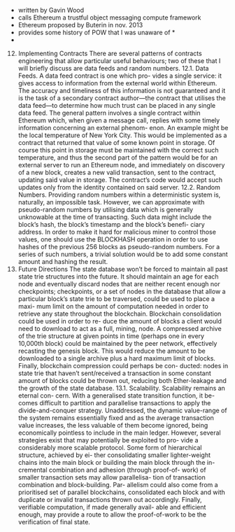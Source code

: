 - written by Gavin Wood
- calls Ethereum a trustful object messaging compute framework
- Ethereum proposed by Buterin in nov. 2013
- provides some history of POW that I was unaware of *
- 
12. Implementing Contracts
There are several patterns of contracts engineering that allow particular useful behaviours; two of these that I will briefly discuss are data feeds and random numbers.
12.1. Data Feeds. A data feed contract is one which pro- vides a single service: it gives access to information from the external world within Ethereum. The accuracy and timeliness of this information is not guaranteed and it is the task of a secondary contract author—the contract that utilises the data feed—to determine how much trust can be placed in any single data feed.
The general pattern involves a single contract within Ethereum which, when given a message call, replies with some timely information concerning an external phenom- enon. An example might be the local temperature of New York City. This would be implemented as a contract that returned that value of some known point in storage. Of course this point in storage must be maintained with the correct such temperature, and thus the second part of the pattern would be for an external server to run an Ethereum node, and immediately on discovery of a new block, creates a new valid transaction, sent to the contract, updating said value in storage. The contract’s code would accept such updates only from the identity contained on said server.
12.2. Random Numbers. Providing random numbers within a deterministic system is, naturally, an impossible task. However, we can approximate with pseudo-random numbers by utilising data which is generally unknowable at the time of transacting. Such data might include the block’s hash, the block’s timestamp and the block’s benefi- ciary address. In order to make it hard for malicious miner to control those values, one should use the BLOCKHASH operation in order to use hashes of the previous 256 blocks as pseudo-random numbers. For a series of such numbers, a trivial solution would be to add some constant amount and hashing the result.
13. Future Directions
The state database won’t be forced to maintain all past state trie structures into the future. It should maintain an
age for each node and eventually discard nodes that are neither recent enough nor checkpoints; checkpoints, or a set of nodes in the database that allow a particular block’s state trie to be traversed, could be used to place a maxi- mum limit on the amount of computation needed in order to retrieve any state throughout the blockchain.
Blockchain consolidation could be used in order to re- duce the amount of blocks a client would need to download to act as a full, mining, node. A compressed archive of the trie structure at given points in time (perhaps one in every 10,000th block) could be maintained by the peer network, effectively recasting the genesis block. This would reduce the amount to be downloaded to a single archive plus a hard maximum limit of blocks.
Finally, blockchain compression could perhaps be con- ducted: nodes in state trie that haven’t sent/received a transaction in some constant amount of blocks could be thrown out, reducing both Ether-leakage and the growth of the state database.
13.1. Scalability. Scalability remains an eternal con- cern. With a generalised state transition function, it be- comes difficult to partition and parallelise transactions to apply the divide-and-conquer strategy. Unaddressed, the dynamic value-range of the system remains essentially fixed and as the average transaction value increases, the less valuable of them become ignored, being economically pointless to include in the main ledger. However, several strategies exist that may potentially be exploited to pro- vide a considerably more scalable protocol.
Some form of hierarchical structure, achieved by ei- ther consolidating smaller lighter-weight chains into the main block or building the main block through the in- cremental combination and adhesion (through proof-of- work) of smaller transaction sets may allow parallelisa- tion of transaction combination and block-building. Par- allelism could also come from a prioritised set of parallel blockchains, consolidated each block and with duplicate or invalid transactions thrown out accordingly.
Finally, verifiable computation, if made generally avail- able and efficient enough, may provide a route to allow the proof-of-work to be the verification of final state.